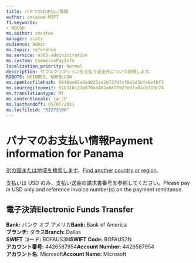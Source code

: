 ```yaml
---
title: パナマのお支払い情報
author: cmcatee-MSFT
f1.keywords:
- NOCSH
ms.author: cmcatee
manager: scotv
audience: Admin
ms.topic: reference
ms.service: o365-administration
ms.custom: CommercePayInfo
localization_priority: Normal
description: サブスクリプションを支払う送金先について説明します。
ROBOTS: NOINDEX, NOFOLLOW
ms.openlocfilehash: 0848aa95a9a4835aa2e73747cf8e5d3efe8efbf7
ms.sourcegitcommit: 51b316c23e070ab402a687f927e8fa01cb719c74
ms.translationtype: MT
ms.contentlocale: ja-JP
ms.lasthandoff: 05/07/2021
ms.locfileid: "52273106"
---
```

# <a name="payment-information-for-panama"></a><span data-ttu-id="ad71c-103">パナマのお支払い情報</span><span class="sxs-lookup"><span data-stu-id="ad71c-103">Payment information for Panama</span></span>

<span data-ttu-id="ad71c-104">[別の国または地域を検索します](../billing-and-payments/pay-for-your-subscription.md)。</span><span class="sxs-lookup"><span data-stu-id="ad71c-104">[Find another country or region](../billing-and-payments/pay-for-your-subscription.md).</span></span>

<span data-ttu-id="ad71c-105">支払いは USD のみ、支払い送金の請求書番号を参照してください。</span><span class="sxs-lookup"><span data-stu-id="ad71c-105">Please pay in USD only and reference invoice number(s) on the payment remittance.</span></span>

## <a name="electronic-funds-transfer"></a><span data-ttu-id="ad71c-106">電子決済</span><span class="sxs-lookup"><span data-stu-id="ad71c-106">Electronic Funds Transfer</span></span>

<span data-ttu-id="ad71c-107">**Bank:** バンク オブ アメリカ</span><span class="sxs-lookup"><span data-stu-id="ad71c-107">**Bank:** Bank of America</span></span>   
<span data-ttu-id="ad71c-108">**ブランチ:** ダラス</span><span class="sxs-lookup"><span data-stu-id="ad71c-108">**Branch:** Dallas</span></span>   
<span data-ttu-id="ad71c-109">**SWIFT コード:** BOFAUS3N</span><span class="sxs-lookup"><span data-stu-id="ad71c-109">**SWIFT Code:** BOFAUS3N</span></span>   
<span data-ttu-id="ad71c-110">**アカウント番号:** 4426587954</span><span class="sxs-lookup"><span data-stu-id="ad71c-110">**Account Number:** 4426587954</span></span>   
<span data-ttu-id="ad71c-111">**アカウント名:** Microsoft</span><span class="sxs-lookup"><span data-stu-id="ad71c-111">**Account Name:** Microsoft</span></span>  